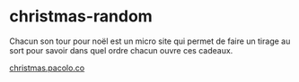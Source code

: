 christmas-random
================

Chacun son tour pour noël est un micro site qui permet de faire un tirage au sort pour savoir dans quel ordre chacun ouvre ces cadeaux.

[christmas.pacolo.co](http://christmas.pacolo.co)
